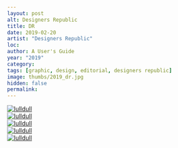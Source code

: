 ```yaml
---
layout: post
alt: Designers Republic
title: DR
date: 2019-02-20
artist: "Designers Republic"
loc: 
author: A User's Guide
year: "2019"
category: 
tags: [graphic, design, editorial, designers republic]
image: thumbs/2019_dr.jpg
hidden: false
permalink:
---
```





<div class="post_image">
	<a href="{{ site.baseurl }}/images/posts/2019_dr/001.jpg" target="_blank">
	<img src="{{ site.baseurl }}/images/posts/2019_dr/001.jpg" alt="lulldull"></a>
</div>

<div class="post_image">
	<a href="{{ site.baseurl }}/images/posts/2019_dr/002.jpg" target="_blank">
	<img src="{{ site.baseurl }}/images/posts/2019_dr/002.jpg" alt="lulldull"></a>
</div>

<div class="post_image">
	<a href="{{ site.baseurl }}/images/posts/2019_dr/003.jpg" target="_blank">
	<img src="{{ site.baseurl }}/images/posts/2019_dr/003.jpg" alt="lulldull"></a>
</div>

<div class="post_image">
	<a href="{{ site.baseurl }}/images/posts/2019_dr/004.jpg" target="_blank">
	<img src="{{ site.baseurl }}/images/posts/2019_dr/004.jpg" alt="lulldull"></a>
</div>

<div class="post_image">
	<a href="{{ site.baseurl }}/images/posts/2019_dr/005.jpg" target="_blank">
	<img src="{{ site.baseurl }}/images/posts/2019_dr/005.jpg" alt="lulldull"></a>
</div>